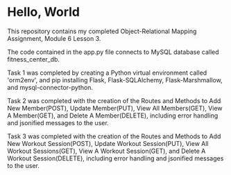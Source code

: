 # **Hello, World**

This repository contains my completed Object-Relational Mapping Assignment, Module 6 Lesson 3.

The code contained in the app.py file connects to MySQL database called fitness_center_db. 

Task 1 was completed by creating a Python virtual environment called 'orm2env', and pip installing Flask, Flask-SQLAlchemy, Flask-Marshmallow, and mysql-connector-python.

Task 2 was completed with the creation of the Routes and Methods to Add New Member(POST), Update Member(PUT), View All Members(GET), View A Member(GET), and Delete A Member(DELETE), including error handling and jsonified messages to the user.

Task 3 was completed with the creation of the Routes and Methods to Add New Workout Session(POST), Update Workout Session(PUT), View All Workout Sessions(GET), View A Workout Session(GET), and Delete A Workout Session(DELETE), including error handling and jsonified messages to the user. 